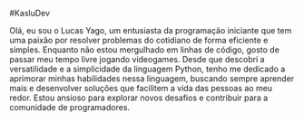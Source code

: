 #KasluDev

Olá, eu sou o Lucas Yago, um entusiasta da programação iniciante que tem uma paixão por resolver problemas do cotidiano de forma eficiente e simples. Enquanto não estou mergulhado em linhas de código, gosto de passar meu tempo livre jogando videogames. Desde que descobri a versatilidade e a simplicidade da linguagem Python, tenho me dedicado a aprimorar minhas habilidades nessa linguagem, buscando sempre aprender mais e desenvolver soluções que facilitem a vida das pessoas ao meu redor. Estou ansioso para explorar novos desafios e contribuir para a comunidade de programadores.
